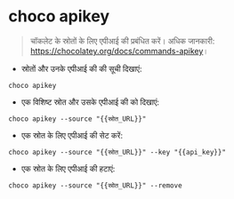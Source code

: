 # choco apikey

> चॉकलेट के स्रोतों के लिए एपीआई की प्रबंधित करें।
> अधिक जानकारी: <https://chocolatey.org/docs/commands-apikey>।

- स्रोतों और उनके एपीआई की की सूची दिखाएं:

`choco apikey`

- एक विशिष्ट स्रोत और उसके एपीआई की को दिखाएं:

`choco apikey --source "{{स्रोत_URL}}"`

- एक स्रोत के लिए एपीआई की सेट करें:

`choco apikey --source "{{स्रोत_URL}}" --key "{{api_key}}"`

- एक स्रोत के लिए एपीआई की हटाएं:

`choco apikey --source "{{स्रोत_URL}}" --remove`

